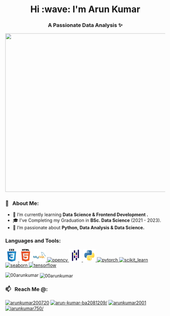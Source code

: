 <h1 align="center">Hi :wave: I'm Arun Kumar</h1>  
<h3 align="center">A Passionate Data Analysis ✨</h3>  

<p align="center">
  <img 
    width="700"
    height="500"
    src="https://github.com/00arunkumar/00arunkumar/blob/main/github-gif.gif">
</p>



### 🚀 &nbsp; About Me:
  - 🔭 I’m currently learning <b> Data Science & Frontend Development .</b>
-  🎓 I've Completing my Graduation in <b>BSc. Data Science</b> (2021 - 2023).
 - 🌱 I’m passionate about **Python, Data Analysis & Data Science.**

  
<h3 align="left">Languages and Tools:</h3>  
<p align="left"> <a href="https://www.w3schools.com/css/" target="_blank" rel="noreferrer"> <img src="https://raw.githubusercontent.com/devicons/devicon/master/icons/css3/css3-original-wordmark.svg" alt="css3" width="40" height="40"/> </a> <a href="https://www.w3.org/html/" target="_blank" rel="noreferrer"> <img src="https://raw.githubusercontent.com/devicons/devicon/master/icons/html5/html5-original-wordmark.svg" alt="html5" width="40" height="40"/> </a> <a href="https://www.mysql.com/" target="_blank" rel="noreferrer"> <img src="https://raw.githubusercontent.com/devicons/devicon/master/icons/mysql/mysql-original-wordmark.svg" alt="mysql" width="40" height="40"/> </a> <a href="https://opencv.org/" target="_blank" rel="noreferrer"> <img src="https://www.vectorlogo.zone/logos/opencv/opencv-icon.svg" alt="opencv" width="40" height="40"/> </a> <a href="https://pandas.pydata.org/" target="_blank" rel="noreferrer"> <img src="https://raw.githubusercontent.com/devicons/devicon/2ae2a900d2f041da66e950e4d48052658d850630/icons/pandas/pandas-original.svg" alt="pandas" width="40" height="40"/> </a> <a href="https://www.python.org" target="_blank" rel="noreferrer"> <img src="https://raw.githubusercontent.com/devicons/devicon/master/icons/python/python-original.svg" alt="python" width="40" height="40"/> </a> <a href="https://pytorch.org/" target="_blank" rel="noreferrer"> <img src="https://www.vectorlogo.zone/logos/pytorch/pytorch-icon.svg" alt="pytorch" width="40" height="40"/> </a> <a href="https://scikit-learn.org/" target="_blank" rel="noreferrer"> <img src="https://upload.wikimedia.org/wikipedia/commons/0/05/Scikit_learn_logo_small.svg" alt="scikit_learn" width="40" height="40"/> </a> <a href="https://seaborn.pydata.org/" target="_blank" rel="noreferrer"> <img src="https://seaborn.pydata.org/_images/logo-mark-lightbg.svg" alt="seaborn" width="40" height="40"/> </a> <a href="https://www.tensorflow.org" target="_blank" rel="noreferrer"> <img src="https://www.vectorlogo.zone/logos/tensorflow/tensorflow-icon.svg" alt="tensorflow" width="40" height="40"/> </a> </p>  


  
<p><img align="left" src="https://github-readme-stats.vercel.app/api/top-langs?username=00arunkumar&show_icons=true&locale=en&layout=compact" alt="00arunkumar" /></p>  
  
<p>&nbsp;<img align="center" src="https://github-readme-stats.vercel.app/api?username=00arunkumar&show_icons=true&locale=en" alt="00arunkumar" /></p>  
  


### 📫 &nbsp; Reach Me @: 
<p align="left">  
<a href="https://twitter.com/arunkumar200720" target="blank"><img align="center" src="https://raw.githubusercontent.com/rahuldkjain/github-profile-readme-generator/master/src/images/icons/Social/twitter.svg" alt="arunkumar200720" height="30" width="40" /></a>  
<a href="https://www.linkedin.com/in/arun-kumar-data/" target="blank"><img align="center" src="https://raw.githubusercontent.com/rahuldkjain/github-profile-readme-generator/master/src/images/icons/Social/linked-in-alt.svg" alt="arun-kumar-ba2081209/" height="30" width="40" /></a>  
<a href="https://kaggle.com/arunkumar2001" target="blank"><img align="center" src="https://raw.githubusercontent.com/rahuldkjain/github-profile-readme-generator/master/src/images/icons/Social/kaggle.svg" alt="arunkumar2001" height="30" width="40" /></a>  
<a href="https://instagram.com/_iarunkumar/" target="blank"><img align="center" src="https://raw.githubusercontent.com/rahuldkjain/github-profile-readme-generator/master/src/images/icons/Social/instagram.svg" alt="iarunkumar750/" height="30" width="40" /></a>  
</p> 
